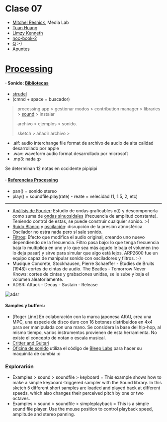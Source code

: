 # Clase 07

- [Mitchel Resnick](https://www.media.mit.edu/people/mres/overview/), Media Lab
- [Tuan Huang](https://tuan-h.com/)
- [Limzy Kenneth](https://github.com/limzykenneth/quantize.limzykenneth.com)
- [noc-book-2](www.github.com/nature-of-code/noc-book-2)
- [Q](https://qianqian-ye.com/) :-)
- [Apuntes](https://github.com/disenoUDP/dis9034-2024-1/tree/main/clases/clase-07#bibliograf%C3%ADa)

# [Processing](https://processing.org/)
#### · Sonido: [Bibliotecas](https://github.com/disenoUDP/dis9034-2024-1/tree/main/clases/clase-07#bibliotecas-y-lenguajes-de-sonido-digital)
- [strudel](https://strudel.cc/)
- (cmnd + space = buscador)
> processing.app > gestionar modos > contribution manager > libraries > [sound](https://processing.org/reference/libraries/sound/index.html) > instalar
>
> archivo > ejemplos > sonido.
>
> sketch > añadir archivo >

- .aif: audio interchange file format de archivo de audio de alta calidad desarrollado por apple
- .wav: waveform audio format desarrollado por microsoft
- .mp3: nada :p

Se determinan 12 notas en occidente pipipipi

#### · [Referencias Processing](https://processing.org/reference/)
- pan() = sonido stereo
- play() = soundfile.play(rate) - reate = velecidad (1, 1.5, 2, etc)
---------
- [Análisis de Fourier](https://github.com/disenoUDP/dis9034-2024-1/tree/main/clases/clase-07#an%C3%A1lisis-de-fourier): Estudio de ondas graficables x(t) y descomponerla como suma de [ondas sinuosidales](https://github.com/disenoUDP/dis9034-2024-1/tree/main/clases/clase-07#ondas-sinusoidales) (frecuencia de amplitud constante). Teniendo control de estas, se puede construir cualquier sonido. :-)
- [Ruido Blanco](https://github.com/disenoUDP/dis9034-2024-1/tree/main/clases/clase-07#ruido-blanco) y [oscilación](https://github.com/disenoUDP/dis9034-2024-1/tree/main/clases/clase-07#osciladores): disrupción de la presión atmosférica. Oscilador no estra nada pero sí sale sonido.
- [Filtros](https://github.com/disenoUDP/dis9034-2024-1/tree/main/clases/clase-07#definici%C3%B3n-de-filtro-y-sabores-de-filtros): Efecto que modifica el audio original, creando uno nuevo dependiendo de la frecuencia. Filtro pasa bajo: lo que tenga frecuencia baja lo multiplica en uno y lo que sea más agudo le baja el volumen (no lo deja pasar) y sirve para simular que algo está lejos. ARP2600 fue un equipo capaz de manipular sonido con osciladores y filtros. :-)
- Musique Concrete, Stockhausen, Pierre Schaeffer - Étudies de Bruits (1948): cortes de cintas de audio. The Beatles - Tomorrow Never Knows: cortes de cintas y grabaciones unidas, se le sube y baja el volumen aleatoriamente.
- ADSR: Attack - Decay - Sustain - Release

![adsr](https://github.com/cielqz/dis9034-2024-1/assets/163901464/06c864b3-7853-4460-be01-23e7a609aa36)


#### Samples y buffers: 
- [Roger Linn] En colaboración con la marca japonesa AKAI, crea una MPC, una especie de disco duro con 16 botones distribuidos en 4x4 para ser manipulada con una mano. Se considera la base del hip-hop, al mismo tiempo, varios instrumentos provienen de esta herramienta. No existe el concepto de notan o escala musical.
- [Critter and Guitari](www.critterandguitari.com)
- [Oficina de sonido](www.instagram.com/oficina_de_sonido/) utiliza el código de [Bleep Labs](bleeplabs.com/devices/) para hacer su maquinita de cumbia :o

### Explorarión
- Examples > sound > soundfile > keyboard = This example shows how to make a simple keyboard-triggered sampler with the Sound library. In this sketch 5 different short samples are loaded and played back at different speeds, which also changes their perceived pitch by one or two octaves.
- Examples > sound > soundfile > simpleplayback = This is a simple sound file player. Use the mouse position to control playback speed, amplitude and stereo panning.
